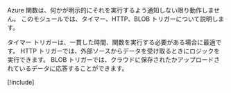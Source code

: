 Azure 関数は、何かが明示的にそれを実行するよう通知しない限り動作しません。 このモジュールでは、タイマー、HTTP、BLOB トリガーについて説明します。

タイマー トリガーは、一貫した時間、関数を実行する必要がある場合に最適です。 HTTP トリガーでは、外部ソースからデータを受け取るときにロジックを実行できます。 BLOB トリガーでは、クラウドに保存されたかアップロードされているデータに応答することができます。

[!include[](../../../includes/azure-sandbox-cleanup.md)]